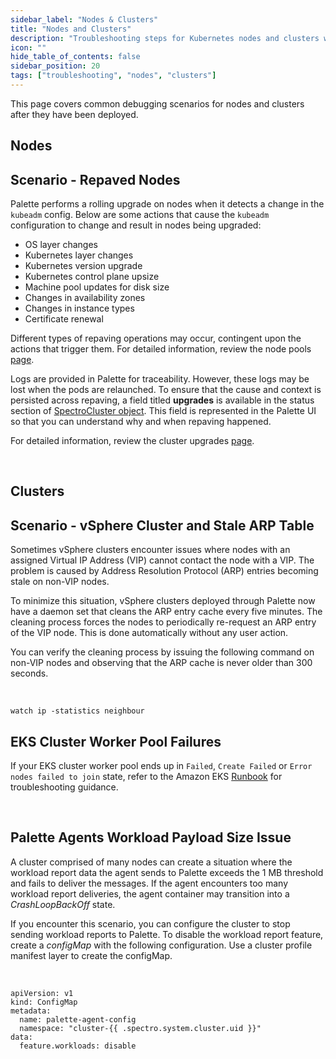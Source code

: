```yaml
---
sidebar_label: "Nodes & Clusters"
title: "Nodes and Clusters"
description: "Troubleshooting steps for Kubernetes nodes and clusters when managed by Palette."
icon: ""
hide_table_of_contents: false
sidebar_position: 20
tags: ["troubleshooting", "nodes", "clusters"]
---
```


This page covers common debugging scenarios for nodes and clusters after they have been deployed.

## Nodes

## Scenario - Repaved Nodes

Palette performs a rolling upgrade on nodes when it detects a change in the `kubeadm` config. Below are some actions that cause the `kubeadm` configuration to change and result in nodes being upgraded:

* OS layer changes
* Kubernetes layer changes
* Kubernetes version upgrade
* Kubernetes control plane upsize
* Machine pool updates for disk size
* Changes in availability zones
* Changes in instance types
* Certificate renewal

Different types of repaving operations may occur, contingent upon the actions that trigger them. For detailed information, review the node pools [page](/clusters/cluster-management/node-pool/#repave-behavior-and-configuration).

Logs are provided in Palette for traceability. However, these logs may be lost when the pods are relaunched. To ensure that the cause and context is persisted across repaving, a field titled **upgrades** is available in the status section of [SpectroCluster object](https://docs.spectrocloud.com/api/v1/clusters/). This field is represented in the Palette UI so that you can understand why and when repaving happened.

For detailed information, review the cluster upgrades [page](/clusters/#clusterupgradedetails).

<br />

## Clusters

## Scenario -  vSphere Cluster and Stale ARP Table

Sometimes vSphere clusters encounter issues where nodes with an assigned Virtual IP Address (VIP) cannot contact the node with a VIP. The problem is caused by Address Resolution Protocol (ARP) entries becoming stale on non-VIP nodes.

To minimize this situation, vSphere clusters deployed through Palette now have a daemon set that cleans the ARP entry cache every five minutes. The cleaning process forces the nodes to periodically re-request an ARP entry of the VIP node. This is done automatically without any user action.

You can verify the cleaning process by issuing the following command on non-VIP nodes and observing that the ARP cache is never older than 300 seconds.

<br />

```shell
watch ip -statistics neighbour
```


## EKS Cluster Worker Pool Failures

If your EKS cluster worker pool ends up in `Failed`, `Create Failed` or `Error nodes failed to join` state, refer to the Amazon EKS [Runbook](https://docs.aws.amazon.com/systems-manager-automation-runbooks/latest/userguide/automation-awssupport-troubleshooteksworkernode.html
) for troubleshooting guidance. 

<br />

## Palette Agents Workload Payload Size Issue


A cluster comprised of many nodes can create a situation where the workload report data the agent sends to Palette exceeds the 1 MB threshold and fails to deliver the messages. If the agent encounters too many workload report deliveries, the agent container may transition into a  *CrashLoopBackOff* state. 

If you encounter this scenario, you can configure the cluster to stop sending workload reports to Palette. To disable the workload report feature, create a *configMap* with the following configuration. Use a cluster profile manifest layer to create the configMap.

<br />

```shell
apiVersion: v1
kind: ConfigMap
metadata:
  name: palette-agent-config
  namespace: "cluster-{{ .spectro.system.cluster.uid }}"
data:
  feature.workloads: disable 
```

<br />
